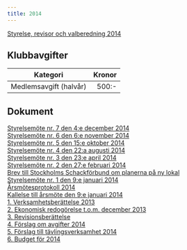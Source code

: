 ```yaml
---
title: 2014
---
```

[Styrelse, revisor och valberedning 2014](seniorstyrelse_2014.pdf)

## Klubbavgifter

|Kategori|Kronor|
|-|-:|
|Medlemsavgift (halvår)|500:-|

## Dokument
[Styrelsemöte nr. 7 den 4:e december 2014](Protokoll_SrS_nr7_2014.pdf)  
[Styrelsemöte nr. 6 den 6:e november 2014](Protokoll_SrS_nr6_2014.pdf)  
[Styrelsemöte nr. 5 den 15:e oktober 2014](Protokoll_SrS_nr5_2014.pdf)  
[Styrelsemöte nr. 4 den 22:a augusti 2014](Protokoll_SrS_nr4_2014.pdf)  
[Styrelsemöte nr. 3 den 23:e april 2014](Protokoll_SrS_nr3_2014.pdf)  
[Styrelsemöte nr. 2 den 27:e februari 2014](Protokoll_SrS_nr2_2014.pdf)  
[Brev till Stockholms Schackförbund om planerna på ny lokal](BrevKaplansbacken.pdf)  
[Styrelsemöte nr. 1 den 9:e januari 2014](Protokoll_SrS_nr1_2014.pdf)  
[Årsmötesprotokoll 2014](arsmote_protokoll_2014.pdf)  
[Kallelse till årsmöte den 9:e januari 2014](Kallelse_arsmote_2014_SrS.pdf)  
[1. Verksamhetsberättelse 2013](Verksamhetsberattelse_SrS_2013.pdf)  
[2. Ekonomisk redogörelse t.o.m. december 2013](ekonomisk_redogorelse_SrS_2013.pdf)  
[3. Revisionsberättelse](Revisionsberattelse_SrS_2013.pdf)  
[4. Förslag om avgifter 2014](Forslag_om_avgifter_2014.pdf)  
[5. Förslag till tävlingsverksamhet 2014](verksamhet_2014.pdf)  
[6. Budget för 2014](Budget_for_SrS_2014.pdf)  
